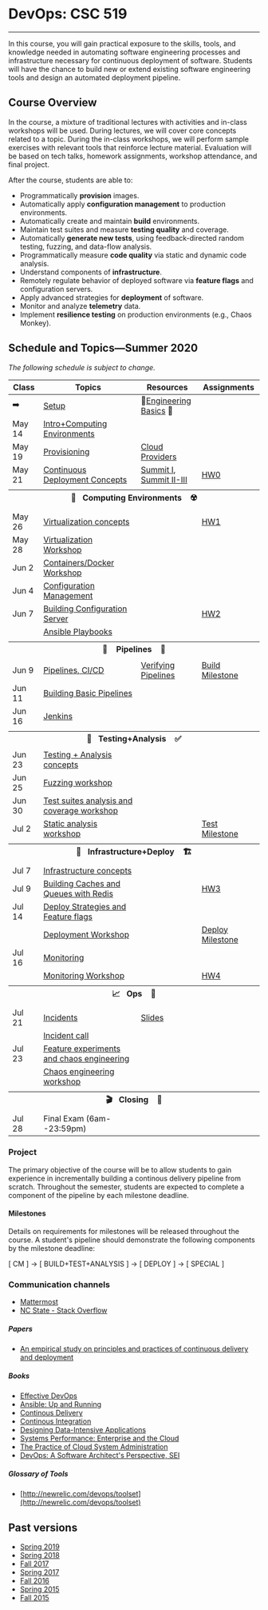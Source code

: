 # DevOps: CSC 519
-------------------------

In this course, you will gain practical exposure to the skills, tools, and knowledge needed in automating software engineering processes and infrastructure necessary for continuous deployment of software. Students will have the chance to build new or extend existing software engineering tools and design an automated deployment pipeline.

## Course Overview

In the course, a mixture of traditional lectures with activities and in-class workshops will be used.  During lectures, we will cover core concepts related to a topic. During the in-class workshops, we will perform sample exercises with relevant tools that reinforce lecture material.  Evaluation will be based on tech talks, homework assignments, workshop attendance, and final project.

After the course, students are able to:

* Programmatically **provision** images.
* Automatically apply **configuration management** to production environments.
* Automatically create and maintain **build** environments.
* Maintain test suites and measure **testing quality** and coverage.
* Automatically **generate new tests**, using feedback-directed random testing, fuzzing, and data-flow analysis.
* Programmatically measure **code quality** via static and dynamic code analysis.
* Understand components of **infrastructure**.
* Remotely regulate behavior of deployed software via **feature flags** and configuration servers.
* Apply advanced strategies for **deployment** of software.
* Monitor and analyze **telemetry** data.
* Implement **resilience testing** on production environments (e.g., Chaos Monkey).

## Schedule and Topics—Summer 2020

*The following schedule is subject to change.*
<!-- 
May 14 Intro (HW0)
May 19 
May 21

May 26 Computing Environments  (HW1)
May 28
Jun 2
Jun 4   

Jun 9 Pipelines  (M1) HW2 
Jun 11
Jun 16 
Jun 18

Jun 23 Test (M2) HW3
Jun 25 
Jun 30
Jul 2

Jul 7  Deploy (M3) HW4
Jul 9
Jul 14
Jul 16 

Jul 21 Ops 
Jul 23

Jul 28 Exam -->

| Class    | Topics                           |  Resources | Assignments       |
|----------|----------------------------------|------------| ----------------  |
|  ➡️       | [Setup](Boot.md)             | 🥾[Engineering Basics](https://github.com/chrisparnin/EngineeringBasics) 🥾
| May 14    | [Intro+Computing Environments](https://docs.google.com/presentation/d/16PWFvEY_qVIbL1FsOgCATIsY-FgUiBaXhw2C1s1anQA/edit)
| May 19    | [Provisioning](https://github.com/CSC-DevOps/Provision) | [Cloud Providers](HW/Cloud-Providers.md) |  
| May 21  | [Continuous Deployment Concepts](https://docs.google.com/presentation/d/1w5QnWQUciQAq-NA12AI14gv6evv6oONnljcPCF29JDY/edit#slide=id.g6d986c4882_1_0) | [Summit I](https://github.com/CSC-DevOps/Course/blob/master/Readings/AdagesI.pdf), [Summit II-III](https://github.com/CSC-DevOps/Course/blob/master/Readings/CACM_DevOps.pdf)  | [HW0](HW/HW0-Provision.md)
| <tr><th colspan=4> 🧱&nbsp;&nbsp;&nbsp;Computing Environments&nbsp;&nbsp;&nbsp; ☢️</th></tr> |
| May 26   | [Virtualization concepts](https://docs.google.com/presentation/d/1VdSRYFxTFvdJvxq4JZMn7itdYJjiutrpj525Kw2JX-U/edit) | | [HW1](HW/HW1-V.md)
| May 28   | [Virtualization Workshop](https://github.com/CSC-DevOps/VM)
| Jun 2  | [Containers/Docker Workshop](https://github.com/CSC-DevOps/Containers)
| Jun 4  | [Configuration Management](https://docs.google.com/presentation/d/1i18CWaZaiBBWPlT71iOuEPYYaZcK1VMvtdynwCLAVU0/edit#slide=id.g6e582f9f77_0_0)
| Jun 7   | [Building Configuration Server](https://github.com/CSC-DevOps/CM) | | [HW2](HW/HW2-mm.md)
|   | [Ansible Playbooks](https://github.com/CSC-DevOps/CM/blob/master/Playbooks.md)
| <tr><th colspan=4> 🚰 &nbsp;&nbsp;&nbsp;Pipelines&nbsp;&nbsp;&nbsp; 🚀</th></tr> |
| Jun 9   | [Pipelines, CI/CD](https://docs.google.com/presentation/d/1vEp14SgKc0hC4-RrjZ1rzFMgK2kr3W7p70ra5_sUOUY/edit) | [Verifying Pipelines](Readings/DesirableProperties.pdf) | [Build Milestone](Project/Pipeline1.md)
| Jun 11   | [Building Basic Pipelines](https://github.com/CSC-DevOps/Pipelines)
| Jun 16   | [Jenkins](https://docs.google.com/presentation/d/1oEJQ953LUQ1rYhRMKL-B262Bx8rkENW2aaAj-2e_N7I/edit#slide=id.p)
| <tr><th colspan=4> 🧪&nbsp;&nbsp;&nbsp;Testing+Analysis&nbsp;&nbsp;&nbsp; ✅</th></tr> |
| Jun 23   | [Testing + Analysis concepts](https://docs.google.com/presentation/d/1PY5D1TAn9W7spSMS--B4zt8JwBXAJY4apx36N9so55I/edit#slide=id.g7e3970db34_0_58)
| Jun 25   | [Fuzzing workshop](https://github.com/CSC-DevOps/Fuzzing)
| Jun 30   | [Test suites analysis and coverage workshop](https://github.com/CSC-DevOps/TestSuites)
| Jul 2    | [Static analysis workshop](https://github.com/CSC-DevOps/Complexity) | | [Test Milestone](Project/Pipeline2.md)
| <tr><th colspan=4> 🚧&nbsp;&nbsp;&nbsp;Infrastructure+Deploy&nbsp;&nbsp;&nbsp; 🏗️</th></tr> |
| Jul 7  | [Infrastructure concepts](https://docs.google.com/presentation/d/1HjPY0979qEVkN7mJhcjxA7LYXubBpHWwj84BcItbzwo/edit#slide=id.g720af242e7_0_5)
| Jul 9   | [Building Caches and Queues with Redis](https://github.com/CSC-DevOps/Caches) | | [HW3](HW/HW3.md)
| Jul 14   | [Deploy Strategies and Feature flags](https://docs.google.com/presentation/d/1O26CMKrFE-UCqV5AQ5VNiCWv3x-XF0IfI0McIhxlMcw/edit)
|     | [Deployment Workshop](https://github.com/CSC-DevOps/Deployment) | | [Deploy Milestone](Project/Pipeline3.md)
| Jul 16    | [Monitoring](https://docs.google.com/presentation/d/1f_yw2KS02Uzt-3qnadk9wjiKS0sgBsxSOpQIxd8YaJ0/edit#slide=id.g73980477ab_0_0)
|     | [Monitoring Workshop](https://github.com/CSC-DevOps/Monitoring) | | [HW4](HW/HW4-monitor.md)
| <tr><th colspan=4> 📈&nbsp;&nbsp;&nbsp;Ops&nbsp;&nbsp;&nbsp; 🧯</th></tr> |
| Jul 21   | [Incidents](https://learning.acm.org/techtalks/reliability) | [Slides](https://learning.acm.org/binaries/content/assets/leaning-center/webinar-slides/2020/oops_techtalk_lorinhochstein_slides.pdf) |
|    | [Incident call](https://www.pagerduty.com/blog/incident-response-reenactment/)
| Jul 23   | [Feature experiments and chaos engineering](https://docs.google.com/presentation/d/1a4BJ0lUkis9x0HQy3YPOaTWw-wJfktwyE3Mw7AnGfmE/edit#slide=id.g74b88b11b0_0_73)
|    | [Chaos engineering workshop](https://github.com/CSC-DevOps/Chaos)
| <tr><th colspan=4> 🎬&nbsp;&nbsp;&nbsp;Closing&nbsp;&nbsp;&nbsp; 💯</th></tr> |
| Jul 28    | Final Exam (6am--23:59pm) |          |                   |

### Project

The primary objective of the course will be to allow students to gain experience in incrementally building a continous delivery pipeline from scratch.  Throughout the semester, students are expected to complete a component of the pipeline by each milestone deadline.

#### Milestones

Details on requirements for milestones will be released throughout the course.  A student's pipeline should demonstrate the following components by the milestone deadline:

[ CM ] -> [ BUILD+TEST+ANALYSIS ] -> [ DEPLOY ] -> [ SPECIAL ]

### Communication channels

* [Mattermost](https://chat.alt-code.org)  
* [NC State - Stack Overflow](https://stackoverflow.com/c/ncsu/)

##### Papers

* [An empirical study on principles and practices of continuous delivery and deployment](https://peerj.com/preprints/1889.pdf)

##### Books

* [Effective DevOps](https://www.amazon.com/Effective-DevOps-Building-Collaboration-Affinity/dp/1491926309)
* [Ansible: Up and Running](http://www.ansiblebook.com/)
* [Continous Delivery](http://continuousdelivery.com/)
* [Continous Integration](http://www.amazon.com/Continuous-Integration-Improving-Software-Reducing/dp/0321336380)
* [Designing Data-Intensive Applications](http://dataintensive.net/)
* [Systems Performance: Enterprise and the Cloud](http://www.brendangregg.com/sysperfbook.html)
* [The Practice of Cloud System Administration](http://the-cloud-book.com/)
* [DevOps: A Software Architect's Perspective, SEI](http://www.amazon.com/DevOps-Software-Architects-Perspective-Engineering/dp/0134049845)

##### Glossary of Tools

* [http://newrelic.com/devops/toolset](http://newrelic.com/devops/toolset)

## Past versions

* [Spring 2019](https://github.com/CSC-DevOps/Course/tree/Spring2019)
* [Spring 2018](https://github.com/CSC-DevOps/Course/tree/Spring2018)
* [Fall 2017](https://github.com/CSC-DevOps/Course/tree/Fall2017)
* [Spring 2017](https://github.com/CSC-DevOps/Course/tree/Spring2017)
* [Fall 2016](https://github.com/CSC-DevOps/Course/tree/Fall2016)
* [Spring 2015 ](https://github.com/CSC-DevOps/Course/tree/Spring2015)
* [Fall 2015 ](https://github.com/CSC-DevOps/Course/tree/Fall2015)
